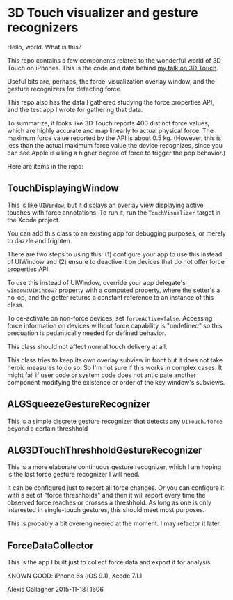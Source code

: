 # 3D Touch visualizer and gesture recognizers

Hello, world. What is this?

This repo contains a few components related to the wonderful world of 3D Touch on iPhones. This is the code and data behind [my talk on 3D Touch](https://realm.io/news/alexis-gallagher-3d-touch-swift/).

Useful bits are, perhaps, the force-visualization overlay window, and the gesture recognizers for detecting force.

This repo also has the data I gathered studying the force properties API, and the test app I wrote for gathering that data. 

To summarize, it looks like 3D Touch reports 400 distinct force values, which are highly accurate and map linearly to actual physical force. The maximum force value reported by the API is about 0.5 kg. (However, this is less than the actual maximum force value the device recognizes, since you can see Apple is using a higher degree of force to trigger the pop behavior.)

Here are items in the repo:

## TouchDisplayingWindow

This is like `UIWindow`, but it displays an overlay view displaying active touches with force annotations. To run it, run the `TouchVisualizer` target in the Xcode project.

You can add this class to an existing app for debugging purposes, or merely to dazzle and frighten.

There are two steps to using this: (1) configure your app to use this instead of UIWindow and (2) ensure to deactive it on devices that do not offer force properties API

To use this instead of UIWindow, override your app delegate's `window:UIWindow?` property with a computed property, where the setter's a no-op, and the getter returns a constant reference to an instance of this class.

To de-activate on non-force devices, set `forceActive=false`. Accessing force information on devices without force capability is "undefined" so this precuation is pedantically needed for defined behavior.

This class should not affect normal touch delivery at all.

This class tries to keep its own overlay subview in front but it does not take heroic measures to do so. So I'm not sure if this works in complex cases. It might fail if user code or system code does not anticipate another component modifying the existence or order of the key window's subviews.

## ALGSqueezeGestureRecognizer

This is a simple discrete gesture recognizer that detects any `UITouch.force` beyond a certain threshhold

## ALG3DTouchThreshholdGestureRecognizer

This is a more elaborate continuous gesture recognizer, which I am hoping is the last force gesture recognizer I will need.

It can be configured just to report all force changes. Or you can configure it with a set of "force threshholds" and then it will report every time the observed force reaches or crosses a threshhold. As long as one is only interested in single-touch gestures, this should meet most purposes.

This is probably a bit overengineered at the moment. I may refactor it later.

## ForceDataCollector

This is the app I built just to collect force data and export it for analysis

KNOWN GOOD: iPhone 6s (iOS 9.1), Xcode 7.1.1

Alexis Gallagher
2015-11-18T1606

